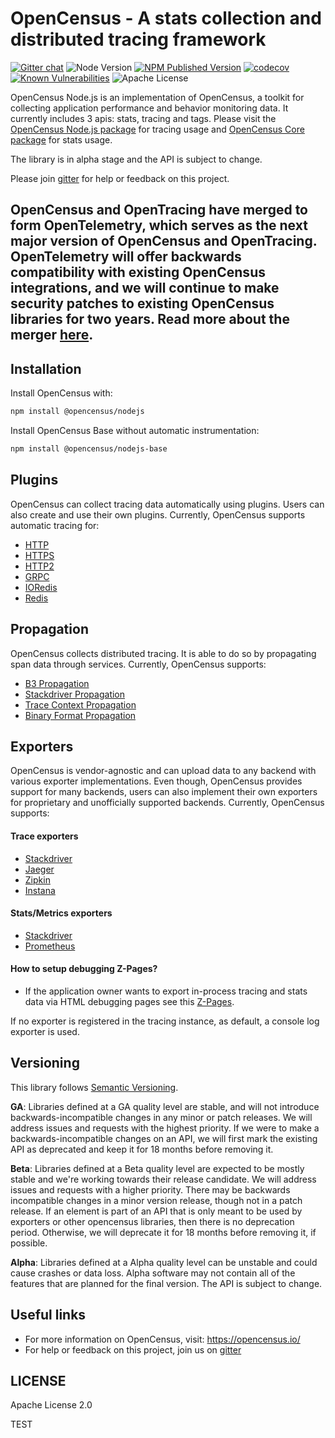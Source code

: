 # OpenCensus - A stats collection and distributed tracing framework
[![Gitter chat][gitter-image]][gitter-url]
![Node Version][node-img]
[![NPM Published Version][npm-img]][npm-url]
[![codecov][codecov-image]][codecov-url]
[![Known Vulnerabilities][snyk-image]][snyk-url]
![Apache License][license-image]

OpenCensus Node.js is an implementation of OpenCensus, a toolkit for collecting application performance and behavior monitoring data. It currently includes 3 apis: stats, tracing and tags. Please visit the [OpenCensus Node.js package](https://github.com/census-instrumentation/opencensus-node/tree/master/packages/opencensus-nodejs) for tracing usage and [OpenCensus Core package](https://github.com/census-instrumentation/opencensus-node/tree/master/packages/opencensus-core) for stats usage.

The library is in alpha stage and the API is subject to change.

Please join [gitter](https://gitter.im/census-instrumentation/Lobby) for help or feedback on this project.

## OpenCensus and OpenTracing have merged to form OpenTelemetry, which serves as the next major version of OpenCensus and OpenTracing. OpenTelemetry will offer backwards compatibility with existing OpenCensus integrations, and we will continue to make security patches to existing OpenCensus libraries for two years. Read more about the merger [here](https://medium.com/opentracing/a-roadmap-to-convergence-b074e5815289).

## Installation

Install OpenCensus with:

```bash
npm install @opencensus/nodejs
```


Install OpenCensus Base without automatic instrumentation:

```bash
npm install @opencensus/nodejs-base
```

## Plugins

OpenCensus can collect tracing data automatically using plugins. Users can also create and use their own plugins. Currently, OpenCensus supports automatic tracing for:

- [HTTP](https://github.com/census-instrumentation/opencensus-node/blob/master/packages/opencensus-instrumentation-http/README.md)
- [HTTPS](https://github.com/census-instrumentation/opencensus-node/blob/master/packages/opencensus-instrumentation-https/README.md)
- [HTTP2](https://github.com/census-instrumentation/opencensus-node/blob/master/packages/opencensus-instrumentation-http2/README.md)
- [GRPC](https://github.com/census-instrumentation/opencensus-node/blob/master/packages/opencensus-instrumentation-grpc/README.md)
- [IORedis](https://github.com/census-instrumentation/opencensus-node/blob/master/packages/opencensus-instrumentation-ioredis/README.md)
- [Redis](https://github.com/census-instrumentation/opencensus-node/blob/master/packages/opencensus-instrumentation-redis/README.md)

## Propagation

OpenCensus collects distributed tracing. It is able to do so by propagating span data through services. Currently, OpenCensus supports:

- [B3 Propagation](https://github.com/census-instrumentation/opencensus-node/blob/master/packages/opencensus-propagation-b3/README.md)
- [Stackdriver Propagation](https://github.com/census-instrumentation/opencensus-node/blob/master/packages/opencensus-propagation-stackdriver/README.md)
- [Trace Context Propagation](https://github.com/census-instrumentation/opencensus-node/blob/master/packages/opencensus-propagation-tracecontext/README.md)
- [Binary Format Propagation](https://github.com/census-instrumentation/opencensus-node/blob/master/packages/opencensus-propagation-binaryformat/README.md)

## Exporters

OpenCensus is vendor-agnostic and can upload data to any backend with various exporter implementations. Even though, OpenCensus provides support for many backends, users can also implement their own exporters for proprietary and unofficially supported backends. Currently, OpenCensus supports:

#### Trace exporters
- [Stackdriver](https://github.com/census-instrumentation/opencensus-node/blob/master/packages/opencensus-exporter-stackdriver/README.md)
- [Jaeger](https://github.com/census-instrumentation/opencensus-node/blob/master/packages/opencensus-exporter-jaeger/README.md)
- [Zipkin](https://github.com/census-instrumentation/opencensus-node/blob/master/packages/opencensus-exporter-zipkin/README.md)
- [Instana](https://github.com/census-instrumentation/opencensus-node/blob/master/packages/opencensus-exporter-instana/README.md)

#### Stats/Metrics exporters
- [Stackdriver](https://github.com/census-instrumentation/opencensus-node/blob/master/packages/opencensus-exporter-stackdriver/README.md)
- [Prometheus](https://github.com/census-instrumentation/opencensus-node/blob/master/packages/opencensus-exporter-prometheus/README.md)

#### How to setup debugging Z-Pages?
-  If the application owner wants to export in-process tracing and stats data via HTML debugging pages see this [Z-Pages](https://github.com/census-instrumentation/opencensus-node/blob/master/packages/opencensus-exporter-zpages/README.md).

If no exporter is registered in the tracing instance, as default, a console log exporter is used.

## Versioning

This library follows [Semantic Versioning](http://semver.org/).

**GA**: Libraries defined at a GA quality level are stable, and will not introduce
backwards-incompatible changes in any minor or patch releases. We will address issues and requests
with the highest priority. If we were to make a backwards-incompatible changes on an API, we will
first mark the existing API as deprecated and keep it for 18 months before removing it.

**Beta**: Libraries defined at a Beta quality level are expected to be mostly stable and we're
working towards their release candidate. We will address issues and requests with a higher priority.
There may be backwards incompatible changes in a minor version release, though not in a patch
release. If an element is part of an API that is only meant to be used by exporters or other
opencensus libraries, then there is no deprecation period. Otherwise, we will deprecate it for 18
months before removing it, if possible.

**Alpha**: Libraries defined at a Alpha quality level can be unstable and could cause crashes or data loss. Alpha software may not contain all of the features that are planned for the final version. The API is subject to change.

## Useful links
- For more information on OpenCensus, visit: <https://opencensus.io/>
- For help or feedback on this project, join us on [gitter](https://gitter.im/census-instrumentation/Lobby)

[codecov-image]: https://codecov.io/gh/census-instrumentation/opencensus-node/branch/master/graph/badge.svg
[codecov-url]: https://codecov.io/gh/census-instrumentation/opencensus-node
[gitter-image]: https://badges.gitter.im/census-instrumentation/lobby.svg
[gitter-url]: https://gitter.im/census-instrumentation/lobby?utm_source=badge&utm_medium=badge&utm_campaign=pr-badge&utm_content=badge
[npm-url]: https://www.npmjs.com/package/@opencensus/nodejs
[npm-img]: https://badge.fury.io/js/%40opencensus%2Fnodejs.svg
[node-img]: https://img.shields.io/node/v/@opencensus/nodejs.svg
[license-image]: https://img.shields.io/badge/license-Apache_2.0-green.svg?style=flat
[snyk-image]: https://snyk.io/test/github/census-instrumentation/opencensus-node/badge.svg?style=flat
[snyk-url]: https://snyk.io/test/github/census-instrumentation/opencensus-node

## LICENSE

Apache License 2.0

TEST
